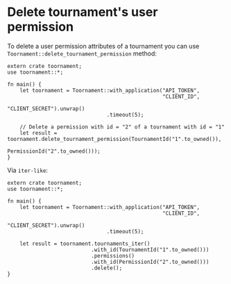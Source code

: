 # Delete tournament's user permission

To delete a user permission attributes of a tournament you can use
`Toornament::delete_tournament_permission` method:

```rust,no_run
extern crate toornament;
use toornament::*;

fn main() {
    let toornament = Toornament::with_application("API_TOKEN",
                                                  "CLIENT_ID",
                                                  "CLIENT_SECRET").unwrap()
                                .timeout(5);

    // Delete a permission with id = "2" of a tournament with id = "1"
    let result = toornament.delete_tournament_permission(TournamentId("1".to_owned()),
                                                         PermissionId("2".to_owned()));
}
```

Via `iter-like`:

```rust,no_run
extern crate toornament;
use toornament::*;

fn main() {
    let toornament = Toornament::with_application("API_TOKEN",
                                                  "CLIENT_ID",
                                                  "CLIENT_SECRET").unwrap()
                                .timeout(5);

    let result = toornament.tournaments_iter()
                           .with_id(TournamentId("1".to_owned()))
                           .permissions()
                           .with_id(PermissionId("2".to_owned()))
                           .delete();
}
```
